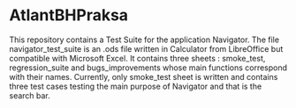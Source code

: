 # AtlantBHPraksa
This repository contains a Test Suite for the application Navigator. The file navigator_test_suite is an .ods file written in Calculator from LibreOffice but compatible with Microsoft Excel. It contains three sheets : smoke_test, regression_suite and bugs_improvements whose main functions correspond with their names. 
Currently, only smoke_test sheet is written and contains three test cases testing the main purpose of Navigator and that is the search bar.
